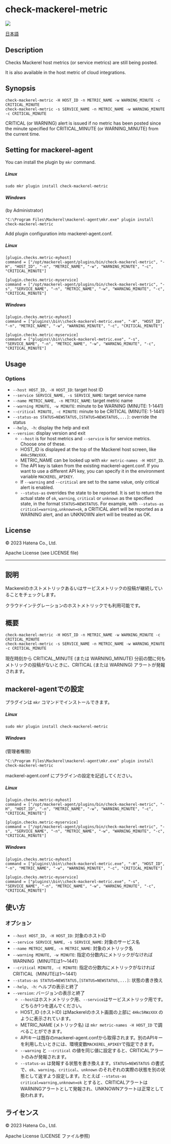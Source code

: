 # check-mackerel-metric

![](check-mackerel-metric.png)

[日本語](#説明)

## Description

Checks Mackerel host metrics (or service metrics) are still being posted.

It is also available in the host metric of cloud integrations.

## Synopsis
```
check-mackerel-metric -H HOST_ID -n METRIC_NAME -w WARNING_MINUTE -c CRITICAL_MINUTE
check-mackerel-metric -s SERVICE_NAME -n METRIC_NAME -w WARNING_MINUTE -c CRITICAL_MINUTE
```

CRITICAL (or WARNING) alert is issued if no metric has been posted since the minute specified for CRITICAL_MINUTE (or WARNING_MINUTE) from the current time.

## Setting for mackerel-agent
You can install the plugin by `mkr` command.

##### Linux
```
sudo mkr plugin install check-mackerel-metric
```

##### Windows
(by Administrator)

```
"C:\Program Files\Mackerel\mackerel-agent\mkr.exe" plugin install check-mackerel-metric
```

Add plugin configuration into mackerel-agent.conf.

##### Linux
```
[plugin.checks.metric-myhost]
command = ["/opt/mackerel-agent/plugins/bin/check-mackerel-metric", "-H", "HOST_ID", "-n", "METRIC_NAME", "-w", "WARNING_MINUTE", "-c", "CRITICAL_MINUTE"]

[plugin.checks.metric-myservice]
command = ["/opt/mackerel-agent/plugins/bin/check-mackerel-metric", "-s", "SERVICE_NAME", "-n", "METRIC_NAME", "-w", "WARNING_MINUTE", "-c", "CRITICAL_MINUTE"]
```

##### Windows
```
[plugin.checks.metric-myhost]
command = ["plugins\\bin\\check-mackerel-metric.exe", "-H", "HOST_ID", "-n", "METRIC_NAME", "-w", "WARNING_MINUTE", "-c", "CRITICAL_MINUTE"]

[plugin.checks.metric-myservice]
command = ["plugins\\bin\\check-mackerel-metric.exe", "-s", "SERVICE_NAME", "-n", "METRIC_NAME", "-w", "WARNING_MINUTE", "-c", "CRITICAL_MINUTE"]
```

## Usage
### Options
- `--host HOST_ID, -H HOST_ID`: target host ID
- `--service SERVICE_NAME, -s SERVICE_NAME`: target service name
- `--name METRIC_NAME, -n METRIC_NAME`: target metric name
- `--warning MINUTE, -w MINUTE`: minute to be WARNING (MINUTE: 1-1441)
- `--critical MINUTE, -c MINUTE`: minute to be CRITICAL (MINUTE: 1-1441)
- `--status-as STATUS=NEWSTATUS,[STATUS=NEWSTATUS,...]`: override the status
- `--help, -h`: display the help and exit
- `--version`: display version and exit
  - `--host` is for host metrics and `--service` is for service metrics. Choose one of these.
  - HOST_ID is displayed at the top of the Mackerel host screen, like `4Hkc5RWzXXX`.
  - METRIC_NAME can be looked up with `mkr metric-names -H HOST_ID`.
  - The API key is taken from the existing mackerel-agent.conf. If you want to use a different API key, you can specify it in the environment variable `MACKEREL_APIKEY`.
  - If `--warning` and `--critical` are set to the same value, only critical alert is enabled.
  - `--status-as` overrides the state to be reported. It is set to return the actual state of `ok`, `warning`, `critical` or `unknown` as the specified state, in the format `STATUS=NEWSTATUS`. For example, with `--status-as critical=warning,unknown=ok`, a CRITICAL alert will be reported as a WARNING alert, and an UNKNOWN alert will be treated as OK.

## License
© 2023 Hatena Co., Ltd.

Apache License (see LICENSE file)

---

## 説明

Mackerelのホストメトリックあるいはサービスメトリックの投稿が継続していることをチェックします。

クラウドインテグレーションのホストメトリックでも利用可能です。

## 概要
```
check-mackerel-metric -H HOST_ID -n METRIC_NAME -w WARNING_MINUTE -c CRITICAL_MINUTE
check-mackerel-metric -s SERVICE_NAME -n METRIC_NAME -w WARNING_MINUTE -c CRITICAL_MINUTE
```

現在時刻から CRITICAL_MINUTE (または WARNING_MINUTE) 分前の間に何もメトリックの投稿がないときに、CRITICAL (または WARNING) アラートが発報されます。

## mackerel-agentでの設定
プラグインは `mkr` コマンドでインストールできます。

##### Linux
```
sudo mkr plugin install check-mackerel-metric
```

##### Windows
(管理者権限)

```
"C:\Program Files\Mackerel\mackerel-agent\mkr.exe" plugin install check-mackerel-metric
```

mackerel-agent.conf にプラグインの設定を記述してください。

##### Linux
```
[plugin.checks.metric-myhost]
command = ["/opt/mackerel-agent/plugins/bin/check-mackerel-metric", "-H", "HOST_ID", "-n", "METRIC_NAME", "-w", "WARNING_MINUTE", "-c", "CRITICAL_MINUTE"]

[plugin.checks.metric-myservice]
command = ["/opt/mackerel-agent/plugins/bin/check-mackerel-metric", "-s", "SERVICE_NAME", "-n", "METRIC_NAME", "-w", "WARNING_MINUTE", "-c", "CRITICAL_MINUTE"]
```

##### Windows
```
[plugin.checks.metric-myhost]
command = ["plugins\\bin\\check-mackerel-metric.exe", "-H", "HOST_ID", "-n", "METRIC_NAME", "-w", "WARNING_MINUTE", "-c", "CRITICAL_MINUTE"]

[plugin.checks.metric-myservice]
command = ["plugins\\bin\\check-mackerel-metric.exe", "-s", "SERVICE_NAME", "-n", "METRIC_NAME", "-w", "WARNING_MINUTE", "-c", "CRITICAL_MINUTE"]
```

## 使い方
### オプション
- `--host HOST_ID, -H HOST_ID`: 対象のホストID
- `--service SERVICE_NAME, -s SERVICE_NAME`: 対象のサービス名
- `--name METRIC_NAME, -n METRIC_NAME`: 対象のメトリック名
- `--warning MINUTE, -w MINUTE`: 指定の分数内にメトリックがなければWARNING（MINUTEは1〜1441）
- `--critical MINUTE, -c MINUTE`: 指定の分数内にメトリックがなければCRITICAL（MINUTEは1〜1441）
- `--status-as STATUS=NEWSTATUS,[STATUS=NEWSTATUS,...]`: 状態の書き換え
- `--help, -h`: ヘルプの表示と終了
- `--version`: バージョンの表示と終了
  - `--host`はホストメトリック用、`--service`はサービスメトリック用です。どちらか1つを選んでください。
  - HOST_ID (ホストID) はMackerelのホスト画面の上部に `4Hkc5RWzXXX` のように表示されています。
  - METRIC_NAME (メトリック名) は `mkr metric-names -H HOST_ID` で調べることができます。
  - APIキーは既存のmackerel-agent.confから取得されます。別のAPIキーを利用したいときには、環境変数`MACKEREL_APIKEY`で指定できます。
  - `--warning` と `--critical` の値を同じ値に設定すると、CRITICALアラートのみが発報されます。
  - `--status-as` は発報する状態を書き換えます。`STATUS=NEWSTATUS` の書式で、`ok`、`warning`、`critical`、`unknown` のそれぞれの実際の状態を別の状態として返すよう設定します。たとえば `--status-as critical=warning,unknown=ok` とすると、CRITICALアラートはWARNINGアラートとして発報され、UNKNOWNアラートは正常として扱われます。

## ライセンス
© 2023 Hatena Co., Ltd.

Apache License (LICENSE ファイル参照)
